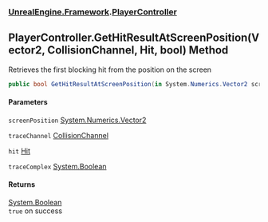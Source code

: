 ### [UnrealEngine.Framework](UnrealEngine_Framework.md 'UnrealEngine.Framework').[PlayerController](PlayerController.md 'UnrealEngine.Framework.PlayerController')
## PlayerController.GetHitResultAtScreenPosition(Vector2, CollisionChannel, Hit, bool) Method
Retrieves the first blocking hit from the position on the screen  
```csharp
public bool GetHitResultAtScreenPosition(in System.Numerics.Vector2 screenPosition, UnrealEngine.Framework.CollisionChannel traceChannel, ref UnrealEngine.Framework.Hit hit, bool traceComplex=false);
```
#### Parameters
<a name='UnrealEngine_Framework_PlayerController_GetHitResultAtScreenPosition(System_Numerics_Vector2_UnrealEngine_Framework_CollisionChannel_UnrealEngine_Framework_Hit_bool)_screenPosition'></a>
`screenPosition` [System.Numerics.Vector2](https://docs.microsoft.com/en-us/dotnet/api/System.Numerics.Vector2 'System.Numerics.Vector2')  
  
<a name='UnrealEngine_Framework_PlayerController_GetHitResultAtScreenPosition(System_Numerics_Vector2_UnrealEngine_Framework_CollisionChannel_UnrealEngine_Framework_Hit_bool)_traceChannel'></a>
`traceChannel` [CollisionChannel](CollisionChannel.md 'UnrealEngine.Framework.CollisionChannel')  
  
<a name='UnrealEngine_Framework_PlayerController_GetHitResultAtScreenPosition(System_Numerics_Vector2_UnrealEngine_Framework_CollisionChannel_UnrealEngine_Framework_Hit_bool)_hit'></a>
`hit` [Hit](Hit.md 'UnrealEngine.Framework.Hit')  
  
<a name='UnrealEngine_Framework_PlayerController_GetHitResultAtScreenPosition(System_Numerics_Vector2_UnrealEngine_Framework_CollisionChannel_UnrealEngine_Framework_Hit_bool)_traceComplex'></a>
`traceComplex` [System.Boolean](https://docs.microsoft.com/en-us/dotnet/api/System.Boolean 'System.Boolean')  
  
#### Returns
[System.Boolean](https://docs.microsoft.com/en-us/dotnet/api/System.Boolean 'System.Boolean')  
`true` on success
